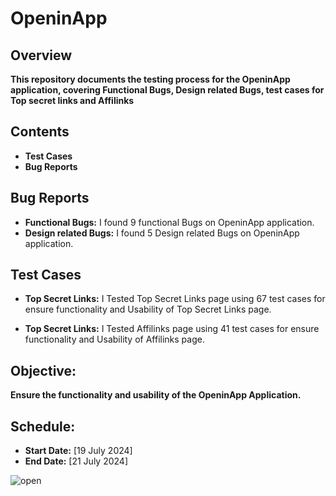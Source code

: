 # OpeninApp

## Overview
**This repository documents the testing process for the OpeninApp application, covering Functional Bugs, Design related Bugs, test cases for Top secret links and Affilinks**

## Contents

- **Test Cases**
- **Bug Reports**

## Bug Reports
- **Functional Bugs:** I found 9 functional Bugs on OpeninApp application.
- **Design related Bugs:** I found 5 Design related Bugs on OpeninApp application.
## Test Cases 
- **Top Secret Links:** I Tested Top Secret Links page using 67 test cases for ensure functionality and  Usability of Top Secret Links page.
  
- **Top Secret Links:** I Tested Affilinks page using 41 test cases for ensure functionality and  Usability of Affilinks page.

## Objective: 
**Ensure the functionality and usability of the OpeninApp Application.**


## Schedule:

- **Start Date:** [19 July 2024]
- **End Date:** [21 July 2024]


![open](https://github.com/user-attachments/assets/609ba031-62f6-4f06-ac42-f33afbfbe4eb)
